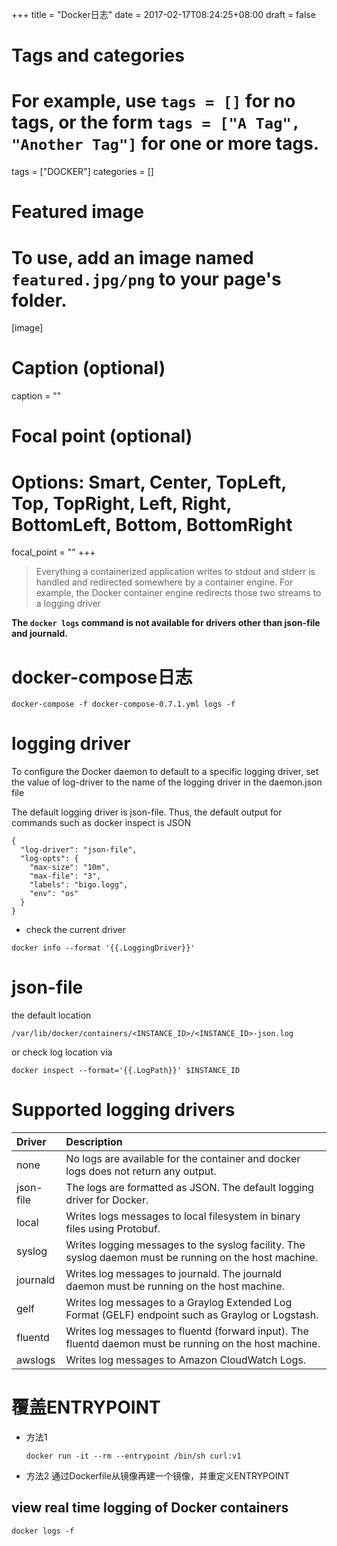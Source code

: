 +++
title = "Docker日志"
date = 2017-02-17T08:24:25+08:00
draft = false

# Tags and categories
# For example, use `tags = []` for no tags, or the form `tags = ["A Tag", "Another Tag"]` for one or more tags.
tags = ["DOCKER"]
categories = []

# Featured image
# To use, add an image named `featured.jpg/png` to your page's folder. 
[image]
  # Caption (optional)
  caption = ""

  # Focal point (optional)
  # Options: Smart, Center, TopLeft, Top, TopRight, Left, Right, BottomLeft, Bottom, BottomRight
  focal_point = ""
+++

>Everything a containerized application writes to stdout and stderr is handled and redirected somewhere by a container engine. For example, the Docker container engine redirects those two streams to a logging driver

**The `docker logs` command is not available for drivers other than json-file and journald.**


# docker-compose日志

```
docker-compose -f docker-compose-0.7.1.yml logs -f
```


# logging driver

To configure the Docker daemon to default to a specific logging driver, set the value of log-driver to the name of the logging driver in the daemon.json file

The default logging driver is json-file. Thus, the default output for commands such as docker inspect <CONTAINER> is JSON

```
{
  "log-driver": "json-file",
  "log-opts": {
    "max-size": "10m",
    "max-file": "3",
    "labels": "bigo.logg",
    "env": "os"
  }
}
```

- check the current driver

```
docker info --format '{{.LoggingDriver}}'
```

# json-file

the default location

`/var/lib/docker/containers/<INSTANCE_ID>/<INSTANCE_ID>-json.log`

or  check log location via

```
docker inspect --format='{{.LogPath}}' $INSTANCE_ID
```

# Supported logging drivers

Driver |	Description
:---|:---
none |	No logs are available for the container and docker logs does not return any output.
json-file| 	The logs are formatted as JSON. The default logging driver for Docker.
local| 	Writes logs messages to local filesystem in binary files using Protobuf.
syslog| 	Writes logging messages to the syslog facility. The syslog daemon must be running on the host machine.
journald| 	Writes log messages to journald. The journald daemon must be running on the host machine.
gelf |	Writes log messages to a Graylog Extended Log Format (GELF) endpoint such as Graylog or Logstash.
fluentd| 	Writes log messages to fluentd (forward input). The fluentd daemon must be running on the host machine.
awslogs |	Writes log messages to Amazon CloudWatch Logs.


# 覆盖ENTRYPOINT

- 方法1
  
  ```
  docker run -it --rm --entrypoint /bin/sh curl:v1
  ```

- 方法2
  通过Dockerfile从镜像再建一个镜像，并重定义ENTRYPOINT


## view real time logging of Docker containers

```
docker logs -f 
```